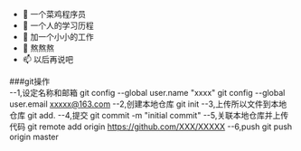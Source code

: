 - 👋 一个菜鸡程序员
- 👀 一个人的学习历程
- 🌱 加一个小小的工作
- 💞️ 熬熬熬
- 📫 以后再说吧

<!---
lzop/lzop is a ✨ special ✨ repository because its `README.md` (this file) appears on your GitHub profile.
You can click the Preview link to take a look at your changes.
--->

###git操作<br>
--1,设定名称和邮箱
git config --global user.name "xxxx" 
git config --global user.email xxxxx@163.com
--2,创建本地仓库
git init
--3,上传所以文件到本地仓库
git add.
--4,提交
git commit -m "initial commit"
--5,关联本地仓库并上传代码
git remote add origin https://github.com/XXX/XXXXX
--6,push
git push origin master
